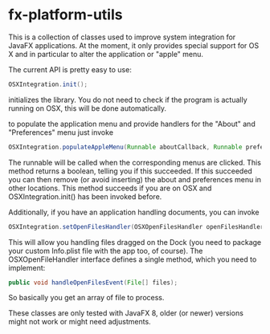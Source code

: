fx-platform-utils
=================

This is  a collection of classes used to improve system integration for JavaFX applications. At the moment, it only provides special support for OS X and in particular to alter the application or "apple" menu.

The current API is pretty easy to use:

```java
OSXIntegration.init();
```

initializes the library. You do not need to check if the program is actually running on OSX, this will be done automatically.

to populate the application menu and provide handlers for the "About" and "Preferences" menu just invoke

```java
OSXIntegration.populateAppleMenu(Runnable aboutCallback, Runnable preferencesCallback);
```

The runnable will be called when the corresponding menus are clicked. This method returns a boolean, telling you if this succeeded. If this succeeded you can then remove (or avoid inserting) the about and preferences menu in other locations. This method succeeds if you are on OSX and OSXIntegration.init() has been invoked before.

Additionally, if you have an application handling documents, you can invoke

```java
OSXIntegration.setOpenFilesHandler(OSXOpenFilesHandler openFilesHandler);
```

This will allow you handling files dragged on the Dock (you need to package your custom Info.plist file with the app too, of course). The OSXOpenFileHandler interface defines a single method, which you need to implement:

```java
public void handleOpenFilesEvent(File[] files);
```

So basically you get an array of file to process.

These classes are only tested with JavaFX 8, older (or newer) versions might not work or might need adjustments.
